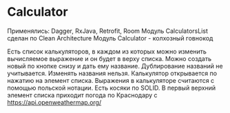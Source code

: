 # Calculator
Применялись: Dagger, RxJava, Retrofit, Room
Модуль CalculatorsList сделан по Clean Architecture
Модуль Calculator - колхозный говнокод

Есть список калькуляторов, в каждом из которых можно изменить вычисляемое выражение и он будет в верху списка. Можно создать новый по кнопке снизу и дать ему название. Дублирование названий не учитывается. Изменять названия нельзя.  Калькулятор открывается по нажатию на элемент списка. Выражения в калькуляторе считаются с помощью польской нотации. Есть косяки по SOLID.
В первый верхний элемент списка приходит погода по Краснодару с https://api.openweathermap.org/
